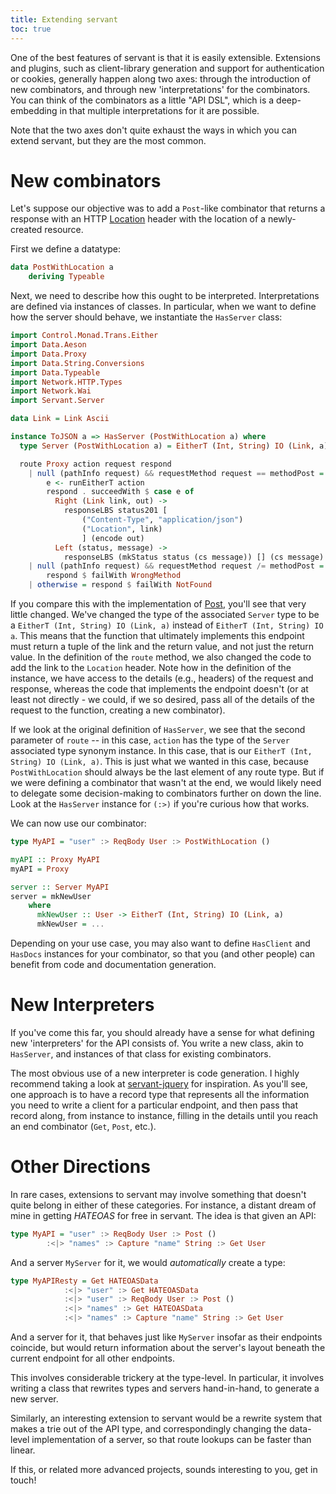 ```yaml
---
title: Extending servant
toc: true
---
```


One of the best features of servant is that it is easily extensible. Extensions and plugins, such as client-library generation and support for authentication or cookies, generally happen along two axes: through the introduction of new combinators, and through new 'interpretations' for the combinators. You can think of the combinators as a little "API DSL", which is a deep-embedding in that multiple interpretations for it are possible.

Note that the two axes don't quite exhaust the ways in which you can extend servant, but they are the most common.

# New combinators

Let's suppose our objective was to add a `Post`-like combinator that returns a response with an HTTP [Location](http://en.wikipedia.org/wiki/HTTP_location) header with the location of a newly-created resource.

First we define a datatype:

``` haskell
data PostWithLocation a
    deriving Typeable
```

Next, we need to describe how this ought to be interpreted. Interpretations are defined via instances of classes. In particular, when we want to define how the server should behave, we instantiate the `HasServer` class:

``` haskell
import Control.Monad.Trans.Either
import Data.Aeson
import Data.Proxy
import Data.String.Conversions
import Data.Typeable
import Network.HTTP.Types
import Network.Wai
import Servant.Server

data Link = Link Ascii

instance ToJSON a => HasServer (PostWithLocation a) where
  type Server (PostWithLocation a) = EitherT (Int, String) IO (Link, a)

  route Proxy action request respond
    | null (pathInfo request) && requestMethod request == methodPost = do
        e <- runEitherT action
        respond . succeedWith $ case e of
          Right (Link link, out) ->
            responseLBS status201 [
                ("Content-Type", "application/json")
                ("Location", link)
                ] (encode out)
          Left (status, message) ->
            responseLBS (mkStatus status (cs message)) [] (cs message)
    | null (pathInfo request) && requestMethod request /= methodPost =
        respond $ failWith WrongMethod
    | otherwise = respond $ failWith NotFound
```

If you compare this with the implementation of [Post](http://haskell-servant.github.io/servant/src/Servant-API-Post.html#Post), you'll see that very little changed. We've changed the type of the associated `Server` type to be a `EitherT (Int, String) IO (Link, a)` instead of `EitherT (Int, String) IO a`. This means that the function that ultimately implements this endpoint must return a tuple of the link and the return value, and not just the return value. In the definition of the `route` method, we also changed the code to add the link to the `Location` header. Note how in the definition of the instance, we have access to the details (e.g., headers) of the request and response, whereas the code that implements the endpoint doesn't (or at least not directly - we could, if we so desired, pass all of the details of the request to the function, creating a new combinator).

If we look at the original definition of `HasServer`, we see that the second parameter of `route` -- in this case, `action` has the type of the `Server` associated type synonym instance. In this case, that is our `EitherT (Int, String) IO (Link, a)`. This is just what we wanted in this case, because `PostWithLocation` should always be the last element of any route type. But if we were defining a combinator that wasn't at the end, we would likely need to delegate some decision-making to combinators further on down the line. Look at the `HasServer` instance for `(:>)` if you're curious how that works.

We can now use our combinator:

``` haskell
type MyAPI = "user" :> ReqBody User :> PostWithLocation ()

myAPI :: Proxy MyAPI
myAPI = Proxy

server :: Server MyAPI
server = mkNewUser
    where
      mkNewUser :: User -> EitherT (Int, String) IO (Link, a)
      mkNewUser = ...
```

Depending on your use case, you may also want to define `HasClient` and `HasDocs` instances for your combinator, so that you (and other people) can benefit from code and documentation generation.

# New Interpreters

If you've come this far, you should already have a sense for what defining new 'interpreters' for the API consists of. You write a new class, akin to `HasServer`, and instances of that class for existing combinators.

The most obvious use of a new interpreter is code generation. I highly recommend taking a look at [servant-jquery](http://hackage.haskell.org/package/servant-jquery) for inspiration. As you'll see, one approach is to have a record type that represents all the information you need to write a client for a particular endpoint, and then pass that record along, from instance to instance, filling in the details until you reach an end combinator (`Get`, `Post`, etc.).

# Other Directions

In rare cases, extensions to servant may involve something that doesn't quite belong in either of these categories. For instance, a distant dream of mine in getting *HATEOAS* for free in servant. The idea is that given an API:

``` haskell
type MyAPI = "user" :> ReqBody User :> Post ()
        :<|> "names" :> Capture "name" String :> Get User
```

And a server `MyServer` for it, we would *automatically* create a type:

``` haskell
type MyAPIResty = Get HATEOASData
            :<|> "user" :> Get HATEOASData
            :<|> "user" :> ReqBody User :> Post ()
            :<|> "names" :> Get HATEOASData
            :<|> "names" :> Capture "name" String :> Get User
```

And a server for it, that behaves just like `MyServer` insofar as their endpoints coincide, but would return information about the server's layout beneath the current endpoint for all other endpoints.

This involves considerable trickery at the type-level. In particular, it involves writing a class that rewrites types and servers hand-in-hand, to generate a new server.

Similarly, an interesting extension to servant would be a rewrite system that makes a trie out of the API type, and correspondingly changing the data-level implementation of a server, so that route lookups can be faster than linear.

If this, or related more advanced projects, sounds interesting to you, get in touch!
